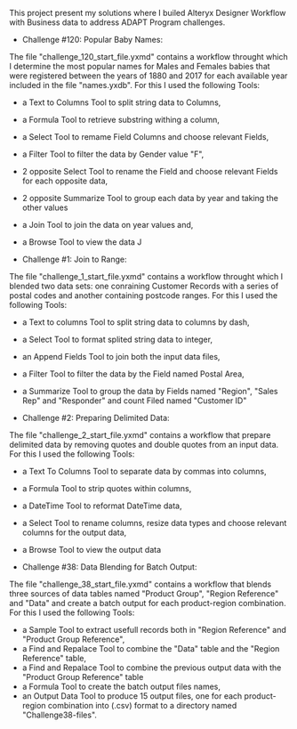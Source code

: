 
This project present my solutions where I builed Alteryx Designer Workflow with Business data to address ADAPT Program challenges.  

* Challenge #120: Popular Baby Names:
 
The file "challenge_120_start_file.yxmd" contains a workflow throught which I determine the most popular names for Males and Females babies that were registered between the years of 1880 and 2017 for each available year included in the file "names.yxdb". For this I used the following Tools:
  * a Text to Columns Tool to split string data to Columns,
  * a Formula Tool to retrieve substring withing a column,
  * a Select Tool to remame Field Columns and choose relevant Fields,
  * a Filter Tool to filter the data by Gender value "F",
  * 2 opposite Select Tool to rename the Field and choose relevant Fields for each opposite data,
  * 2 opposite Summarize Tool to group each data by year and taking the other values
  * a Join Tool to join the data on year values and,
  * a Browse Tool to view the data J          

* Challenge #1: Join to Range:

The file "challenge_1_start_file.yxmd" contains a workflow throught which I blended two data sets: one conraining Customer Records with a series of postal codes and another containing postcode ranges. For this I used the following Tools:
  * a Text to columns Tool to split string data to columns by dash,
  * a Select Tool to format splited string data to integer,
  * an Append Fields Tool to join both the input data files,
  * a Filter Tool to filter the data by the Field named Postal Area,
  * a Summarize Tool to group the data by Fields named "Region", "Sales Rep" and "Responder" and count Filed named "Customer ID"      

* Challenge #2: Preparing Delimited Data:

The file "challenge_2_start_file.yxmd" contains a workflow that prepare delimited data by removing quotes and double quotes from an input data. For this I used the following Tools:
  * a Text To Columns Tool to separate data by commas into columns, 
  * a Formula Tool to strip quotes within columns,
  * a DateTime Tool to reformat DateTime data,
  * a Select Tool to rename columns, resize data types and choose relevant columns for the output data,
  * a Browse Tool to view the output data

* Challenge #38: Data Blending for Batch Output:

The file "challenge_38_start_file.yxmd" contains a workflow that blends three sources of data tables named "Product Group", "Region Reference" and "Data" and create a batch output for each product-region combination. For this I used the following Tools:
  * a Sample Tool to extract usefull records both in "Region Reference" and "Product Group Reference",
  * a Find and Repalace Tool to combine the "Data" table and the "Region Reference" table,
  * a Find and Repalace Tool to combine the previous output data with the "Product Group Reference" table
  * a Formula Tool to create the batch output files names,
  * an Output Data Tool to produce 15 output files, one for each product-region combination into (.csv) format to a directory named "Challenge38-files".


